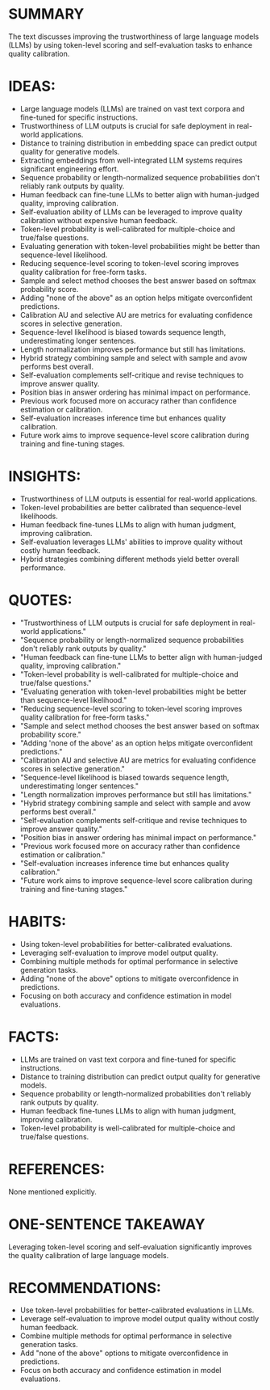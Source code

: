 # SUMMARY
The text discusses improving the trustworthiness of large language models (LLMs) by using token-level scoring and self-evaluation tasks to enhance quality calibration.

# IDEAS:
- Large language models (LLMs) are trained on vast text corpora and fine-tuned for specific instructions.
- Trustworthiness of LLM outputs is crucial for safe deployment in real-world applications.
- Distance to training distribution in embedding space can predict output quality for generative models.
- Extracting embeddings from well-integrated LLM systems requires significant engineering effort.
- Sequence probability or length-normalized sequence probabilities don't reliably rank outputs by quality.
- Human feedback can fine-tune LLMs to better align with human-judged quality, improving calibration.
- Self-evaluation ability of LLMs can be leveraged to improve quality calibration without expensive human feedback.
- Token-level probability is well-calibrated for multiple-choice and true/false questions.
- Evaluating generation with token-level probabilities might be better than sequence-level likelihood.
- Reducing sequence-level scoring to token-level scoring improves quality calibration for free-form tasks.
- Sample and select method chooses the best answer based on softmax probability score.
- Adding "none of the above" as an option helps mitigate overconfident predictions.
- Calibration AU and selective AU are metrics for evaluating confidence scores in selective generation.
- Sequence-level likelihood is biased towards sequence length, underestimating longer sentences.
- Length normalization improves performance but still has limitations.
- Hybrid strategy combining sample and select with sample and avow performs best overall.
- Self-evaluation complements self-critique and revise techniques to improve answer quality.
- Position bias in answer ordering has minimal impact on performance.
- Previous work focused more on accuracy rather than confidence estimation or calibration.
- Self-evaluation increases inference time but enhances quality calibration.
- Future work aims to improve sequence-level score calibration during training and fine-tuning stages.

# INSIGHTS:
- Trustworthiness of LLM outputs is essential for real-world applications.
- Token-level probabilities are better calibrated than sequence-level likelihoods.
- Human feedback fine-tunes LLMs to align with human judgment, improving calibration.
- Self-evaluation leverages LLMs' abilities to improve quality without costly human feedback.
- Hybrid strategies combining different methods yield better overall performance.

# QUOTES:
- "Trustworthiness of LLM outputs is crucial for safe deployment in real-world applications."
- "Sequence probability or length-normalized sequence probabilities don't reliably rank outputs by quality."
- "Human feedback can fine-tune LLMs to better align with human-judged quality, improving calibration."
- "Token-level probability is well-calibrated for multiple-choice and true/false questions."
- "Evaluating generation with token-level probabilities might be better than sequence-level likelihood."
- "Reducing sequence-level scoring to token-level scoring improves quality calibration for free-form tasks."
- "Sample and select method chooses the best answer based on softmax probability score."
- "Adding 'none of the above' as an option helps mitigate overconfident predictions."
- "Calibration AU and selective AU are metrics for evaluating confidence scores in selective generation."
- "Sequence-level likelihood is biased towards sequence length, underestimating longer sentences."
- "Length normalization improves performance but still has limitations."
- "Hybrid strategy combining sample and select with sample and avow performs best overall."
- "Self-evaluation complements self-critique and revise techniques to improve answer quality."
- "Position bias in answer ordering has minimal impact on performance."
- "Previous work focused more on accuracy rather than confidence estimation or calibration."
- "Self-evaluation increases inference time but enhances quality calibration."
- "Future work aims to improve sequence-level score calibration during training and fine-tuning stages."

# HABITS:
- Using token-level probabilities for better-calibrated evaluations.
- Leveraging self-evaluation to improve model output quality.
- Combining multiple methods for optimal performance in selective generation tasks.
- Adding "none of the above" options to mitigate overconfidence in predictions.
- Focusing on both accuracy and confidence estimation in model evaluations.

# FACTS:
- LLMs are trained on vast text corpora and fine-tuned for specific instructions.
- Distance to training distribution can predict output quality for generative models.
- Sequence probability or length-normalized probabilities don't reliably rank outputs by quality.
- Human feedback fine-tunes LLMs to align with human judgment, improving calibration.
- Token-level probability is well-calibrated for multiple-choice and true/false questions.

# REFERENCES:
None mentioned explicitly.

# ONE-SENTENCE TAKEAWAY
Leveraging token-level scoring and self-evaluation significantly improves the quality calibration of large language models.

# RECOMMENDATIONS:
- Use token-level probabilities for better-calibrated evaluations in LLMs.
- Leverage self-evaluation to improve model output quality without costly human feedback.
- Combine multiple methods for optimal performance in selective generation tasks.
- Add "none of the above" options to mitigate overconfidence in predictions.
- Focus on both accuracy and confidence estimation in model evaluations.